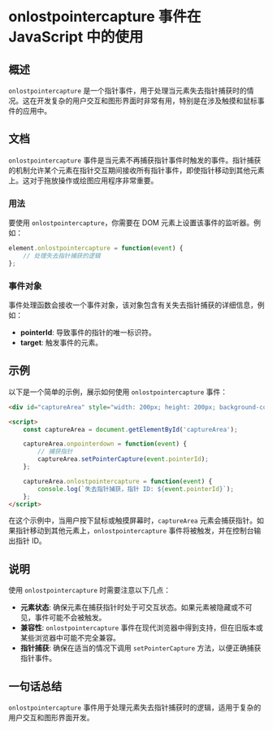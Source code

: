 <!--
Meta Description: # onlostpointercapture 事件在 JavaScript 中的使用 ## 概述 `onlostpointercapture` 是一个指针事件，用于处理当元素失去指针捕获时的情况。这在开发复杂的用户交互和图形界面时非常有用，特别是在涉及触摸和鼠标事件的应用中。 ## 文档 `onlo...
Meta Keywords: onlostpointercapture, capturearea, event, function, pointerid
-->

# onlostpointercapture 事件在 JavaScript 中的使用

## 概述
`onlostpointercapture` 是一个指针事件，用于处理当元素失去指针捕获时的情况。这在开发复杂的用户交互和图形界面时非常有用，特别是在涉及触摸和鼠标事件的应用中。

## 文档
`onlostpointercapture` 事件是当元素不再捕获指针事件时触发的事件。指针捕获的机制允许某个元素在指针交互期间接收所有指针事件，即使指针移动到其他元素上。这对于拖放操作或绘图应用程序非常重要。

### 用法
要使用 `onlostpointercapture`，你需要在 DOM 元素上设置该事件的监听器。例如：

```javascript
element.onlostpointercapture = function(event) {
    // 处理失去指针捕获的逻辑
};
```

### 事件对象
事件处理函数会接收一个事件对象，该对象包含有关失去指针捕获的详细信息，例如：

- **pointerId**: 导致事件的指针的唯一标识符。
- **target**: 触发事件的元素。

## 示例
以下是一个简单的示例，展示如何使用 `onlostpointercapture` 事件：

```html
<div id="captureArea" style="width: 200px; height: 200px; background-color: lightblue;">拖动我</div>

<script>
    const captureArea = document.getElementById('captureArea');

    captureArea.onpointerdown = function(event) {
        // 捕获指针
        captureArea.setPointerCapture(event.pointerId);
    };

    captureArea.onlostpointercapture = function(event) {
        console.log(`失去指针捕获，指针 ID: ${event.pointerId}`);
    };
</script>
```

在这个示例中，当用户按下鼠标或触摸屏幕时，`captureArea` 元素会捕获指针。如果指针移动到其他元素上，`onlostpointercapture` 事件将被触发，并在控制台输出指针 ID。

## 说明
使用 `onlostpointercapture` 时需要注意以下几点：

- **元素状态**: 确保元素在捕获指针时处于可交互状态。如果元素被隐藏或不可见，事件可能不会被触发。
- **兼容性**: `onlostpointercapture` 事件在现代浏览器中得到支持，但在旧版本或某些浏览器中可能不完全兼容。
- **指针捕获**: 确保在适当的情况下调用 `setPointerCapture` 方法，以便正确捕获指针事件。

## 一句话总结
`onlostpointercapture` 事件用于处理元素失去指针捕获时的逻辑，适用于复杂的用户交互和图形界面开发。